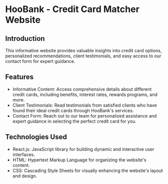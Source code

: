 # HooBank - Credit Card Matcher Website

## Introduction

This informative website provides valuable insights into credit card options, personalized recommendations, client testimonials, and easy access to our contact form for expert guidance.

## Features

- Informative Content: Access comprehensive details about different credit cards, including benefits, interest rates, rewards programs, and more.
- Client Testimonials: Read testimonials from satisfied clients who have found their ideal credit cards through HooBank's services.
- Contact Form: Reach out to our team for personalized assistance and expert guidance in selecting the perfect credit card for you.

## Technologies Used

- React.js: JavaScript library for building dynamic and interactive user interfaces.
- HTML: Hypertext Markup Language for organizing the website's content.
- CSS: Cascading Style Sheets for visually enhancing the website's layout and design.
